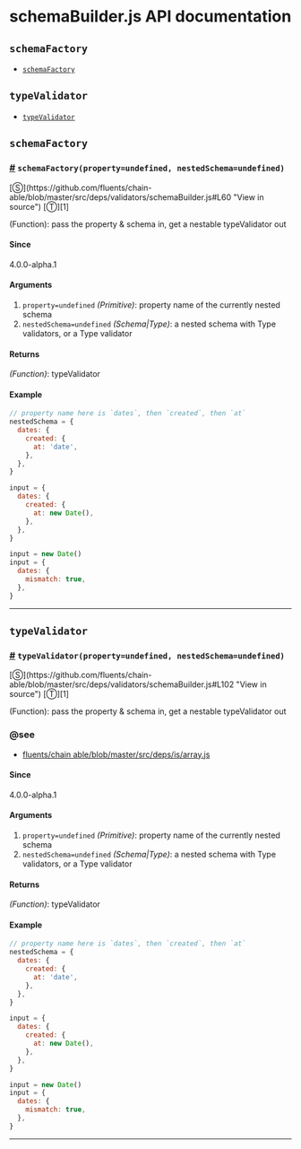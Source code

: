 # schemaBuilder.js API documentation

<!-- div class="toc-container" -->

<!-- div -->

## `schemaFactory`
* <a href="#schemaFactory">`schemaFactory`</a>

<!-- /div -->

<!-- div -->

## `typeValidator`
* <a href="#typeValidator">`typeValidator`</a>

<!-- /div -->

<!-- /div -->

<!-- div class="doc-container" -->

<!-- div -->

## `schemaFactory`

<!-- div -->

<h3 id="schemaFactory"><a href="#schemaFactory">#</a>&nbsp;<code>schemaFactory(property=undefined, nestedSchema=undefined)</code></h3>
[&#x24C8;](https://github.com/fluents/chain-able/blob/master/src/deps/validators/schemaBuilder.js#L60 "View in source") [&#x24C9;][1]

(Function): pass the property & schema in, get a nestable typeValidator out

#### Since
4.0.0-alpha.1

#### Arguments
1. `property=undefined` *(Primitive)*: property name of the currently nested schema
2. `nestedSchema=undefined` *(Schema|Type)*: a nested schema with Type validators, or a Type validator

#### Returns
*(Function)*: typeValidator

#### Example
```js
// property name here is `dates`, then `created`, then `at`
nestedSchema = {
  dates: {
    created: {
      at: 'date',
    },
  },
}

input = {
  dates: {
    created: {
      at: new Date(),
    },
  },
}

input = new Date()
input = {
  dates: {
    mismatch: true,
  },
}

```
---

<!-- /div -->

<!-- /div -->

<!-- div -->

## `typeValidator`

<!-- div -->

<h3 id="typeValidator"><a href="#typeValidator">#</a>&nbsp;<code>typeValidator(property=undefined, nestedSchema=undefined)</code></h3>
[&#x24C8;](https://github.com/fluents/chain-able/blob/master/src/deps/validators/schemaBuilder.js#L102 "View in source") [&#x24C9;][1]

(Function): pass the property & schema in, get a nestable typeValidator out


### @see 

* <a href="https://github.com/fluents/chain-able/blob/master/src/deps/is/array.js">fluents/chain able/blob/master/src/deps/is/array.js</a>
#### Since
4.0.0-alpha.1

#### Arguments
1. `property=undefined` *(Primitive)*: property name of the currently nested schema
2. `nestedSchema=undefined` *(Schema|Type)*: a nested schema with Type validators, or a Type validator

#### Returns
*(Function)*: typeValidator

#### Example
```js
// property name here is `dates`, then `created`, then `at`
nestedSchema = {
  dates: {
    created: {
      at: 'date',
    },
  },
}

input = {
  dates: {
    created: {
      at: new Date(),
    },
  },
}

input = new Date()
input = {
  dates: {
    mismatch: true,
  },
}

```
---

<!-- /div -->

<!-- /div -->

<!-- /div -->

 [1]: #schemafactory "Jump back to the TOC."

